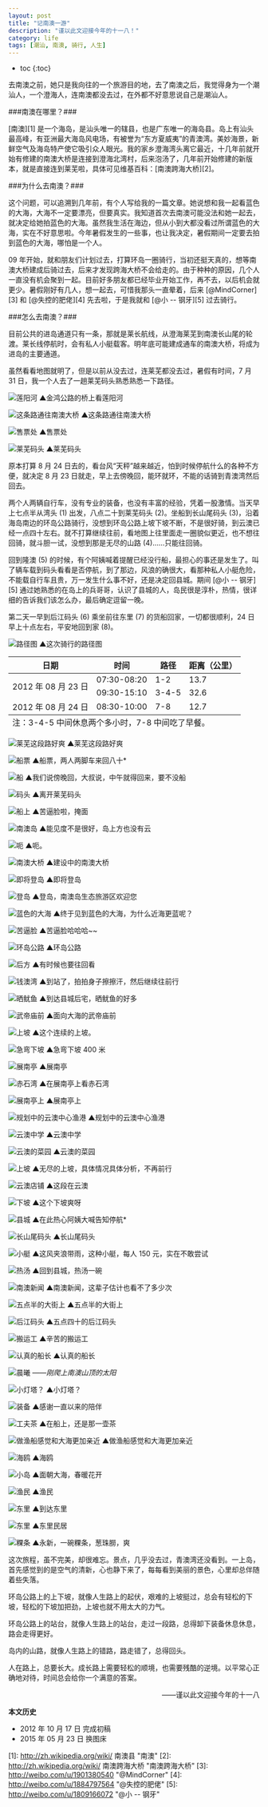 ```yaml
---
layout: post
title: "记南澳一游"
description: "谨以此文迎接今年的十一八！"
category: life
tags: [潮汕, 南澳, 骑行, 人生]
---
```


* toc
{:toc}

去南澳之前，她只是我向往的一个旅游目的地，去了南澳之后，我觉得身为一个潮汕人，一个澄海人，连南澳都没去过，在外都不好意思说自己是潮汕人。

###南澳在哪里？###

[南澳][1] 是一个海岛，是汕头唯一的辖县，也是广东唯一的海岛县。岛上有汕头最高峰，有亚洲最大海岛风电场，有被誉为“东方夏威夷”的青澳湾。美妙海景，新鲜空气及海岛特产使它吸引众人眼光。我的家乡澄海湾头离它最近，十几年前就开始有修建的南澳大桥是连接到澄海北湾村，后来泡汤了，几年前开始修建的新版本，就是直接连到莱芜啦，具体可见维基百科：[南澳跨海大桥][2]。

###为什么去南澳？###

这个问题，可以追溯到几年前，有个人写给我的一篇文章。她说想和我一起看蓝色的大海，大海不一定要漂亮，但要真实。我知道首次去南澳可能没法和她一起去，就决定给她拍蓝色的大海。虽然我生活在海边，但从小到大都没看过所谓蓝色的大海，实在不好意思啦。今年暑假发生的一些事，也让我决定，暑假期间一定要去拍到蓝色的大海，哪怕是一个人。

09 年开始，就和朋友们计划过去，打算环岛一圈骑行，当初还挺天真的，想等南澳大桥建成后骑过去，后来才发现跨海大桥不会给走的。由于种种的原因，几个人一直没有机会聚到一起。目前好多朋友都已经毕业开始工作，再不去，以后机会就更少。暑假刚好有几人，想一起去，可惜我那头一直晕着，后来 [@MindCorner][3] 和 [@失控的肥佬][4] 先去啦，于是我就和 [@小 -- 钢牙][5] 过去骑行。

###怎么去南澳？###

目前公共的进岛通道只有一条，那就是莱长航线，从澄海莱芜到南澳长山尾的轮渡。莱长线停航时，会有私人小艇载客。明年底可能建成通车的南澳大桥，将成为进岛的主要通道。

虽然看看地图就明了，但是以前从没去过，连莱芜都没去过，暑假有时间，7 月 31 日，我一个人去了一趟莱芜码头熟悉熟悉一下路径。

![莲阳河]({{site.IMG_PATH}}/travel-in-nanao-o1.jpg_640)
▲金鸿公路的桥上看莲阳河

![这条路通往南澳大桥]({{site.IMG_PATH}}/travel-in-nanao-o2.jpg_640)
▲这条路通往南澳大桥

![售票处]({{site.IMG_PATH}}/travel-in-nanao-o3.jpg_640)
▲售票处

![莱芜码头]({{site.IMG_PATH}}/travel-in-nanao-o4.jpg_640)
▲莱芜码头

原本打算 8 月 24 日去的，看台风“天秤”越来越近，怕到时候停航什么的各种不方便，就决定 8 月 23 日就走，早上去傍晚回，能环就环，不能的话骑到青澳湾然后回去。

两个人两辆自行车，没有专业的装备，也没有丰富的经验，凭着一股激情。当天早上七点半从湾头 (1) 出发，八点二十到莱芜码头 (2)。坐船到长山尾码头 (3)，沿着海岛南边的环岛公路骑行，没想到环岛公路上坡下坡不断，不是很好骑，到云澳已经一点四十左右。就不打算继续往前，看地图上往里面走一圈貌似更近，也不想往回骑，就斗胆一试，没想到那是无尽的山路 (4)……只能往回骑。

回到隆澳 (5) 的时候，有个阿姨喊着提醒已经没行船，最担心的事还是发生了。叫了辆车载到码头看看是否停航，到了那边，风浪的确很大，看那种私人小艇危险，不能载自行车且贵，万一发生什么事不好，还是决定回县城。期间 [@小 -- 钢牙][5] 通过她熟悉的在岛上的兵哥哥，认识了县城的人，岛民很是淳朴，热情，很详细的告诉我们该怎么办，最后确定逗留一晚。

第二天一早到后江码头 (6) 乘坐前往东里 (7) 的货船回家，一切都很顺利，24 日早上十点左右，平安地回到家 (8)。

![路径图]({{site.IMG_PATH}}/travel-in-nanao-o0.jpg_640)
▲这次骑行的路径图

<table>
  	<thead>
	  <tr>
	    <th>日期</th>
	    <th>时间</th>
		<th>路径</th>
	    <th>距离（公里）</th>
	  </tr>
 	</thead>
	<tbody>
	  <tr>
	    <td rowspan="2">2012 年 08 月 23 日</td>
	    <td>07:30-08:20</td>
	    <td>1-2</td>
        <td>13.7</td>
	  </tr>
	  <tr>
	    <td>09:30-15:10</td>
	    <td>3-4-5</td>
        <td>32.6</td>
	  </tr>
	  <tr>
	    <td>2012 年 08 月 24 日</td>
	    <td>08:30-10:00</td>
	    <td>7-8</td>
        <td>12.7</td>
	  </tr>
	</tbody>
	<tfoot>
	  <tr>
		<td colspan="4">注：3-4-5 中间休息两个多小时，7-8 中间吃了早餐。</td>
	  </tr>
	</tfoot>
</table>

![莱芜这段路好爽]({{site.IMG_PATH}}/travel-in-nanao-05.jpg_640)
▲莱芜这段路好爽

![船票]({{site.IMG_PATH}}/travel-in-nanao-06.jpg_640)
▲船票，两人两脚车来回八十*

![船]({{site.IMG_PATH}}/travel-in-nanao-07.jpg_640)
▲我们说傍晚回，大叔说，中午就得回来，要不没船

![码头]({{site.IMG_PATH}}/travel-in-nanao-08.jpg_640)
▲离开莱芜码头

![船上]({{site.IMG_PATH}}/travel-in-nanao-09.jpg_640)
▲苦逼脸啦，掩面

![南澳岛]({{site.IMG_PATH}}/travel-in-nanao-10.jpg_640)
▲能见度不是很好，岛上方也没有云

![呃]({{site.IMG_PATH}}/travel-in-nanao-11.jpg_640)
▲呃。

![南澳大桥]({{site.IMG_PATH}}/travel-in-nanao-12.jpg_640)
▲建设中的南澳大桥

![即将登岛]({{site.IMG_PATH}}/travel-in-nanao-13.jpg_640)
▲即将登岛

![登岛]({{site.IMG_PATH}}/travel-in-nanao-14.jpg_640)
▲登岛，南澳岛生态旅游区欢迎您

![蓝色的大海]({{site.IMG_PATH}}/travel-in-nanao-15.jpg_640)
▲终于见到蓝色的大海，为什么近海更蓝呢？

![苦逼脸]({{site.IMG_PATH}}/travel-in-nanao-16.jpg_640)
▲苦逼脸哈哈哈~~

![环岛公路]({{site.IMG_PATH}}/travel-in-nanao-17.jpg_640)
▲环岛公路

![后方]({{site.IMG_PATH}}/travel-in-nanao-18.jpg_640)
▲有时候也要往回看

![钱澳湾]({{site.IMG_PATH}}/travel-in-nanao-19.jpg_640)
▲到站了，拍拍身子擦擦汗，然后继续往前行

![晒鱿鱼]({{site.IMG_PATH}}/travel-in-nanao-20.jpg_640)
▲到达县城后宅，晒鱿鱼的好多

![武帝庙前]({{site.IMG_PATH}}/travel-in-nanao-21.jpg_640)
▲面向大海的武帝庙前

![上坡]({{site.IMG_PATH}}/travel-in-nanao-22.jpg_640)
▲这个连续的上坡。

![急弯下坡]({{site.IMG_PATH}}/travel-in-nanao-23.jpg_640)
▲急弯下坡 400 米

![展南亭]({{site.IMG_PATH}}/travel-in-nanao-24.jpg_640)
▲展南亭

![赤石湾]({{site.IMG_PATH}}/travel-in-nanao-25.jpg_640)
▲在展南亭上看赤石湾

![展南亭上]({{site.IMG_PATH}}/travel-in-nanao-26.jpg_640)
▲展南亭上

![规划中的云澳中心渔港]({{site.IMG_PATH}}/travel-in-nanao-27.jpg_640)
▲规划中的云澳中心渔港

![云澳中学]({{site.IMG_PATH}}/travel-in-nanao-28.jpg_640)
▲云澳中学

![云澳的菜园]({{site.IMG_PATH}}/travel-in-nanao-29.jpg_640)
▲云澳的菜园

![上坡]({{site.IMG_PATH}}/travel-in-nanao-30.jpg_640)
▲无尽的上坡，具体情况具体分析，不再前行

![云澳店铺]({{site.IMG_PATH}}/travel-in-nanao-31.jpg_640)
▲这段在云澳

![下坡]({{site.IMG_PATH}}/travel-in-nanao-32.jpg_640)
▲这个下坡爽呀

![县城]({{site.IMG_PATH}}/travel-in-nanao-33.jpg_640)
▲在此热心阿姨大喊告知停航*

![长山尾码头]({{site.IMG_PATH}}/travel-in-nanao-34.jpg_640)
▲长山尾码头

![小艇]({{site.IMG_PATH}}/travel-in-nanao-35.jpg_640)
▲这风夹浪带雨，这种小艇，每人 150 元，实在不敢尝试

![热汤]({{site.IMG_PATH}}/travel-in-nanao-36.jpg_640)
▲回到县城，热汤一碗

![南澳新闻]({{site.IMG_PATH}}/travel-in-nanao-37.jpg_640)
▲南澳新闻，这辈子估计也看不了多少次

![五点半的大街上]({{site.IMG_PATH}}/travel-in-nanao-38.jpg_640)
▲五点半的大街上

![后江码头]({{site.IMG_PATH}}/travel-in-nanao-39.jpg_640)
▲五点四十的后江码头

![搬运工]({{site.IMG_PATH}}/travel-in-nanao-40.jpg_640)
▲辛苦的搬运工

![认真的船长]({{site.IMG_PATH}}/travel-in-nanao-41.jpg_640)
▲认真的船长

![晨曦]({{site.IMG_PATH}}/travel-in-nanao-42.jpg_640)
*——刚爬上南澳山顶的太阳*

![小灯塔？]({{site.IMG_PATH}}/travel-in-nanao-43.jpg_640)
▲小灯塔？

![装备]({{site.IMG_PATH}}/travel-in-nanao-44.jpg_640)
▲感谢一直以来的陪伴

![工夫茶]({{site.IMG_PATH}}/travel-in-nanao-o5.jpg_640)
▲在船上，还是那一壶茶

![做渔船感觉和大海更加亲近]({{site.IMG_PATH}}/travel-in-nanao-45.jpg_640)
▲做渔船感觉和大海更加亲近

![海鸥]({{site.IMG_PATH}}/travel-in-nanao-46.jpg_640)
▲海鸥

![小岛]({{site.IMG_PATH}}/travel-in-nanao-47.jpg_640)
▲面朝大海，春暖花开

![渔民]({{site.IMG_PATH}}/travel-in-nanao-48.jpg_640)
▲渔民

![东里]({{site.IMG_PATH}}/travel-in-nanao-49.jpg_640)
▲到达东里

![东里]({{site.IMG_PATH}}/travel-in-nanao-50.jpg_640)
▲东里民居

![粿条]({{site.IMG_PATH}}/travel-in-nanao-51.jpg_640)
▲永新，一碗粿条，葱珠朥，爽

这次旅程，虽不完美，却很难忘。景点，几乎没去过，青澳湾还没看到。一上岛，首先感觉到的是空气的清新，心也静下来了，每每看到美丽的景色，心里却总伴随着些失落。

环岛公路上的上下坡，就像人生路上的起伏，艰难的上坡挺过，总会有轻松的下坡，轻松的下坡加把劲，上坡也就不用太大的力气。

环岛公路上的站台，就像人生路上的站台，走过一段路，总得卸下装备休息休息，路会走得更好。

岛内的山路，就像人生路上的错路，路走错了，总得回头。

人在路上，总要长大。成长路上需要轻松的顺境，也需要残酷的逆境。以平常心正确地对待，时间总会给你一个满意的答案。

<p align="right">——谨以此文迎接今年的十一八</p>

**本文历史**

* 2012 年 10 月 17 日 完成初稿
* 2015 年 05 月 23 日 换图床

[1]: http://zh.wikipedia.org/wiki/ 南澳县 "南澳"
[2]: http://zh.wikipedia.org/wiki/ 南澳跨海大桥 "南澳跨海大桥"
[3]: http://weibo.com/u/1901380540 "@MindCorner"
[4]: http://weibo.com/u/1884797564 "@失控的肥佬"
[5]: http://weibo.com/u/1809166072 "@小 -- 钢牙"
